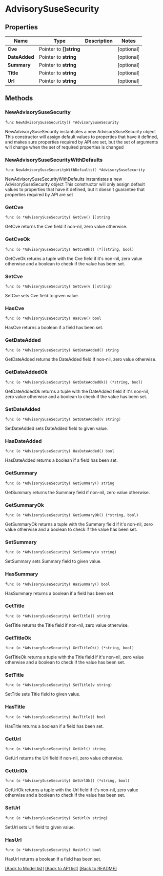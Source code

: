 # AdvisorySuseSecurity

## Properties

Name | Type | Description | Notes
------------ | ------------- | ------------- | -------------
**Cve** | Pointer to **[]string** |  | [optional] 
**DateAdded** | Pointer to **string** |  | [optional] 
**Summary** | Pointer to **string** |  | [optional] 
**Title** | Pointer to **string** |  | [optional] 
**Url** | Pointer to **string** |  | [optional] 

## Methods

### NewAdvisorySuseSecurity

`func NewAdvisorySuseSecurity() *AdvisorySuseSecurity`

NewAdvisorySuseSecurity instantiates a new AdvisorySuseSecurity object
This constructor will assign default values to properties that have it defined,
and makes sure properties required by API are set, but the set of arguments
will change when the set of required properties is changed

### NewAdvisorySuseSecurityWithDefaults

`func NewAdvisorySuseSecurityWithDefaults() *AdvisorySuseSecurity`

NewAdvisorySuseSecurityWithDefaults instantiates a new AdvisorySuseSecurity object
This constructor will only assign default values to properties that have it defined,
but it doesn't guarantee that properties required by API are set

### GetCve

`func (o *AdvisorySuseSecurity) GetCve() []string`

GetCve returns the Cve field if non-nil, zero value otherwise.

### GetCveOk

`func (o *AdvisorySuseSecurity) GetCveOk() (*[]string, bool)`

GetCveOk returns a tuple with the Cve field if it's non-nil, zero value otherwise
and a boolean to check if the value has been set.

### SetCve

`func (o *AdvisorySuseSecurity) SetCve(v []string)`

SetCve sets Cve field to given value.

### HasCve

`func (o *AdvisorySuseSecurity) HasCve() bool`

HasCve returns a boolean if a field has been set.

### GetDateAdded

`func (o *AdvisorySuseSecurity) GetDateAdded() string`

GetDateAdded returns the DateAdded field if non-nil, zero value otherwise.

### GetDateAddedOk

`func (o *AdvisorySuseSecurity) GetDateAddedOk() (*string, bool)`

GetDateAddedOk returns a tuple with the DateAdded field if it's non-nil, zero value otherwise
and a boolean to check if the value has been set.

### SetDateAdded

`func (o *AdvisorySuseSecurity) SetDateAdded(v string)`

SetDateAdded sets DateAdded field to given value.

### HasDateAdded

`func (o *AdvisorySuseSecurity) HasDateAdded() bool`

HasDateAdded returns a boolean if a field has been set.

### GetSummary

`func (o *AdvisorySuseSecurity) GetSummary() string`

GetSummary returns the Summary field if non-nil, zero value otherwise.

### GetSummaryOk

`func (o *AdvisorySuseSecurity) GetSummaryOk() (*string, bool)`

GetSummaryOk returns a tuple with the Summary field if it's non-nil, zero value otherwise
and a boolean to check if the value has been set.

### SetSummary

`func (o *AdvisorySuseSecurity) SetSummary(v string)`

SetSummary sets Summary field to given value.

### HasSummary

`func (o *AdvisorySuseSecurity) HasSummary() bool`

HasSummary returns a boolean if a field has been set.

### GetTitle

`func (o *AdvisorySuseSecurity) GetTitle() string`

GetTitle returns the Title field if non-nil, zero value otherwise.

### GetTitleOk

`func (o *AdvisorySuseSecurity) GetTitleOk() (*string, bool)`

GetTitleOk returns a tuple with the Title field if it's non-nil, zero value otherwise
and a boolean to check if the value has been set.

### SetTitle

`func (o *AdvisorySuseSecurity) SetTitle(v string)`

SetTitle sets Title field to given value.

### HasTitle

`func (o *AdvisorySuseSecurity) HasTitle() bool`

HasTitle returns a boolean if a field has been set.

### GetUrl

`func (o *AdvisorySuseSecurity) GetUrl() string`

GetUrl returns the Url field if non-nil, zero value otherwise.

### GetUrlOk

`func (o *AdvisorySuseSecurity) GetUrlOk() (*string, bool)`

GetUrlOk returns a tuple with the Url field if it's non-nil, zero value otherwise
and a boolean to check if the value has been set.

### SetUrl

`func (o *AdvisorySuseSecurity) SetUrl(v string)`

SetUrl sets Url field to given value.

### HasUrl

`func (o *AdvisorySuseSecurity) HasUrl() bool`

HasUrl returns a boolean if a field has been set.


[[Back to Model list]](../README.md#documentation-for-models) [[Back to API list]](../README.md#documentation-for-api-endpoints) [[Back to README]](../README.md)


